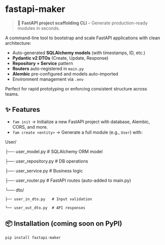 # fastapi-maker

> 🚀 **FastAPI project scaffolding CLI** – Generate production-ready modules in seconds.

A command-line tool to bootstrap and scale FastAPI applications with clean architecture:
- Auto-generated **SQLAlchemy models** (with timestamps, ID, etc.)
- **Pydantic v2 DTOs** (Create, Update, Response)
- **Repository + Service** pattern
- **Routers** auto-registered in `main.py`
- **Alembic** pre-configured and models auto-imported
- Environment management via `.env`

Perfect for rapid prototyping or enforcing consistent structure across teams.

## ✨ Features

- `fam init` → Initialize a new FastAPI project with database, Alembic, CORS, and more.
- `fam create <entity>` → Generate a full module (e.g., `User`) with:

User/

  ├── user_model.py        # SQLAlchemy ORM model

  ├── user_repository.py   # DB operations

  ├── user_service.py      # Business logic

  ├── user_router.py       # FastAPI routes (auto-added to main.py)

  └── dto/

    ├── user_in_dto.py   # Input validation

    └── user_out_dto.py  # API responses


## 📦 Installation (coming soon on PyPI)

```bash
pip install fastapi-maker